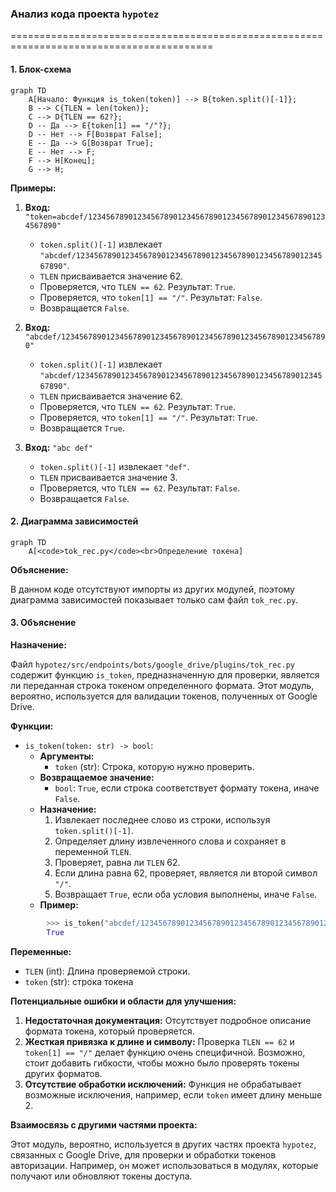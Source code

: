 ### **Анализ кода проекта `hypotez`**

=========================================================================================

#### **1. Блок-схема**

```mermaid
graph TD
    A[Начало: Функция is_token(token)] --> B{token.split()[-1]};
    B --> C{TLEN = len(token)};
    C --> D{TLEN == 62?};
    D -- Да --> E{token[1] == "/"?};
    D -- Нет --> F[Возврат False];
    E -- Да --> G[Возврат True];
    E -- Нет --> F;
    F --> H[Конец];
    G --> H;
```

**Примеры:**

1.  **Вход:** `"token=abcdef/123456789012345678901234567890123456789012345678901234567890"`

    *   `token.split()[-1]` извлекает `"abcdef/123456789012345678901234567890123456789012345678901234567890"`.
    *   `TLEN` присваивается значение 62.
    *   Проверяется, что `TLEN == 62`. Результат: `True`.
    *   Проверяется, что `token[1] == "/"`. Результат: `False`.
    *   Возвращается `False`.
2.  **Вход:** `"abcdef/123456789012345678901234567890123456789012345678901234567890"`

    *   `token.split()[-1]` извлекает `"abcdef/123456789012345678901234567890123456789012345678901234567890"`.
    *   `TLEN` присваивается значение 62.
    *   Проверяется, что `TLEN == 62`. Результат: `True`.
    *   Проверяется, что `token[1] == "/"`. Результат: `True`.
    *   Возвращается `True`.
3.  **Вход:** `"abc def"`

    *   `token.split()[-1]` извлекает `"def"`.
    *   `TLEN` присваивается значение 3.
    *   Проверяется, что `TLEN == 62`. Результат: `False`.
    *   Возвращается `False`.

#### **2. Диаграмма зависимостей**

```mermaid
graph TD
    A[<code>tok_rec.py</code><br>Определение токена]
```

**Объяснение:**

В данном коде отсутствуют импорты из других модулей, поэтому диаграмма зависимостей показывает только сам файл `tok_rec.py`.

#### **3. Объяснение**

**Назначение:**

Файл `hypotez/src/endpoints/bots/google_drive/plugins/tok_rec.py` содержит функцию `is_token`, предназначенную для проверки, является ли переданная строка токеном определенного формата. Этот модуль, вероятно, используется для валидации токенов, полученных от Google Drive.

**Функции:**

*   `is_token(token: str) -> bool`:
    *   **Аргументы:**
        *   `token` (str): Строка, которую нужно проверить.
    *   **Возвращаемое значение:**
        *   `bool`: `True`, если строка соответствует формату токена, иначе `False`.
    *   **Назначение:**
        1.  Извлекает последнее слово из строки, используя `token.split()[-1]`.
        2.  Определяет длину извлеченного слова и сохраняет в переменной `TLEN`.
        3.  Проверяет, равна ли `TLEN` 62.
        4.  Если длина равна 62, проверяет, является ли второй символ `"/"`.
        5.  Возвращает `True`, если оба условия выполнены, иначе `False`.
    *   **Пример:**

```python
        >>> is_token("abcdef/123456789012345678901234567890123456789012345678901234567890")
        True
```

**Переменные:**

*   `TLEN` (int): Длина проверяемой строки.
*   `token` (str): строка токена

**Потенциальные ошибки и области для улучшения:**

1.  **Недостаточная документация:** Отсутствует подробное описание формата токена, который проверяется.
2.  **Жесткая привязка к длине и символу:** Проверка `TLEN == 62` и `token[1] == "/"` делает функцию очень специфичной. Возможно, стоит добавить гибкости, чтобы можно было проверять токены других форматов.
3.  **Отсутствие обработки исключений:** Функция не обрабатывает возможные исключения, например, если `token` имеет длину меньше 2.

**Взаимосвязь с другими частями проекта:**

Этот модуль, вероятно, используется в других частях проекта `hypotez`, связанных с Google Drive, для проверки и обработки токенов авторизации. Например, он может использоваться в модулях, которые получают или обновляют токены доступа.